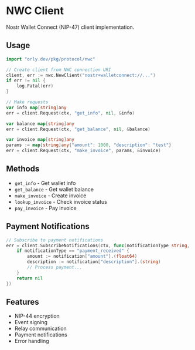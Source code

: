 # NWC Client

Nostr Wallet Connect (NIP-47) client implementation.

## Usage

```go
import "orly.dev/pkg/protocol/nwc"

// Create client from NWC connection URI
client, err := nwc.NewClient("nostr+walletconnect://...")
if err != nil {
    log.Fatal(err)
}

// Make requests
var info map[string]any
err = client.Request(ctx, "get_info", nil, &info)

var balance map[string]any
err = client.Request(ctx, "get_balance", nil, &balance)

var invoice map[string]any
params := map[string]any{"amount": 1000, "description": "test"}
err = client.Request(ctx, "make_invoice", params, &invoice)
```

## Methods

- `get_info` - Get wallet info
- `get_balance` - Get wallet balance  
- `make_invoice` - Create invoice
- `lookup_invoice` - Check invoice status
- `pay_invoice` - Pay invoice

## Payment Notifications

```go
// Subscribe to payment notifications
err = client.SubscribeNotifications(ctx, func(notificationType string, notification map[string]any) error {
    if notificationType == "payment_received" {
        amount := notification["amount"].(float64)
        description := notification["description"].(string)
        // Process payment...
    }
    return nil
})
```

## Features

- NIP-44 encryption
- Event signing
- Relay communication
- Payment notifications
- Error handling